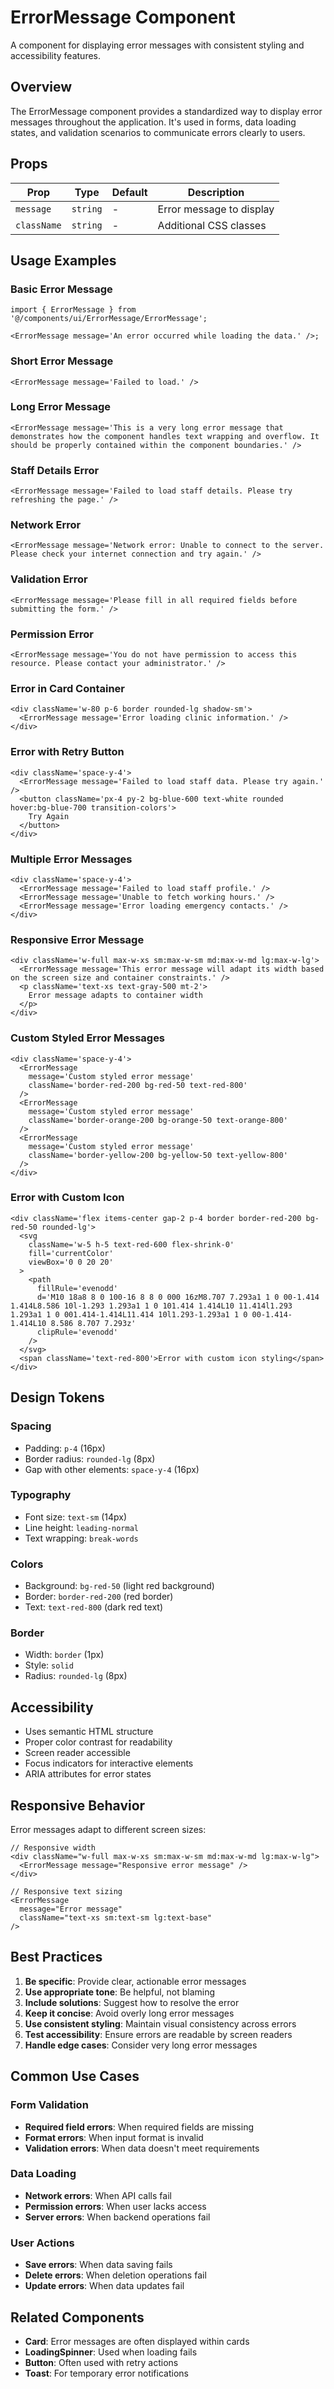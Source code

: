 # ErrorMessage Component

A component for displaying error messages with consistent styling and accessibility features.

## Overview

The ErrorMessage component provides a standardized way to display error messages throughout the application. It's used in forms, data loading states, and validation scenarios to communicate errors clearly to users.

## Props

| Prop        | Type     | Default | Description              |
| ----------- | -------- | ------- | ------------------------ |
| `message`   | `string` | -       | Error message to display |
| `className` | `string` | -       | Additional CSS classes   |

## Usage Examples

### Basic Error Message

```tsx
import { ErrorMessage } from '@/components/ui/ErrorMessage/ErrorMessage';

<ErrorMessage message='An error occurred while loading the data.' />;
```

### Short Error Message

```tsx
<ErrorMessage message='Failed to load.' />
```

### Long Error Message

```tsx
<ErrorMessage message='This is a very long error message that demonstrates how the component handles text wrapping and overflow. It should be properly contained within the component boundaries.' />
```

### Staff Details Error

```tsx
<ErrorMessage message='Failed to load staff details. Please try refreshing the page.' />
```

### Network Error

```tsx
<ErrorMessage message='Network error: Unable to connect to the server. Please check your internet connection and try again.' />
```

### Validation Error

```tsx
<ErrorMessage message='Please fill in all required fields before submitting the form.' />
```

### Permission Error

```tsx
<ErrorMessage message='You do not have permission to access this resource. Please contact your administrator.' />
```

### Error in Card Container

```tsx
<div className='w-80 p-6 border rounded-lg shadow-sm'>
  <ErrorMessage message='Error loading clinic information.' />
</div>
```

### Error with Retry Button

```tsx
<div className='space-y-4'>
  <ErrorMessage message='Failed to load staff data. Please try again.' />
  <button className='px-4 py-2 bg-blue-600 text-white rounded hover:bg-blue-700 transition-colors'>
    Try Again
  </button>
</div>
```

### Multiple Error Messages

```tsx
<div className='space-y-4'>
  <ErrorMessage message='Failed to load staff profile.' />
  <ErrorMessage message='Unable to fetch working hours.' />
  <ErrorMessage message='Error loading emergency contacts.' />
</div>
```

### Responsive Error Message

```tsx
<div className='w-full max-w-xs sm:max-w-sm md:max-w-md lg:max-w-lg'>
  <ErrorMessage message='This error message will adapt its width based on the screen size and container constraints.' />
  <p className='text-xs text-gray-500 mt-2'>
    Error message adapts to container width
  </p>
</div>
```

### Custom Styled Error Messages

```tsx
<div className='space-y-4'>
  <ErrorMessage
    message='Custom styled error message'
    className='border-red-200 bg-red-50 text-red-800'
  />
  <ErrorMessage
    message='Custom styled error message'
    className='border-orange-200 bg-orange-50 text-orange-800'
  />
  <ErrorMessage
    message='Custom styled error message'
    className='border-yellow-200 bg-yellow-50 text-yellow-800'
  />
</div>
```

### Error with Custom Icon

```tsx
<div className='flex items-center gap-2 p-4 border border-red-200 bg-red-50 rounded-lg'>
  <svg
    className='w-5 h-5 text-red-600 flex-shrink-0'
    fill='currentColor'
    viewBox='0 0 20 20'
  >
    <path
      fillRule='evenodd'
      d='M10 18a8 8 0 100-16 8 8 0 000 16zM8.707 7.293a1 1 0 00-1.414 1.414L8.586 10l-1.293 1.293a1 1 0 101.414 1.414L10 11.414l1.293 1.293a1 1 0 001.414-1.414L11.414 10l1.293-1.293a1 1 0 00-1.414-1.414L10 8.586 8.707 7.293z'
      clipRule='evenodd'
    />
  </svg>
  <span className='text-red-800'>Error with custom icon styling</span>
</div>
```

## Design Tokens

### Spacing

- Padding: `p-4` (16px)
- Border radius: `rounded-lg` (8px)
- Gap with other elements: `space-y-4` (16px)

### Typography

- Font size: `text-sm` (14px)
- Line height: `leading-normal`
- Text wrapping: `break-words`

### Colors

- Background: `bg-red-50` (light red background)
- Border: `border-red-200` (red border)
- Text: `text-red-800` (dark red text)

### Border

- Width: `border` (1px)
- Style: `solid`
- Radius: `rounded-lg` (8px)

## Accessibility

- Uses semantic HTML structure
- Proper color contrast for readability
- Screen reader accessible
- Focus indicators for interactive elements
- ARIA attributes for error states

## Responsive Behavior

Error messages adapt to different screen sizes:

```tsx
// Responsive width
<div className="w-full max-w-xs sm:max-w-sm md:max-w-md lg:max-w-lg">
  <ErrorMessage message="Responsive error message" />
</div>

// Responsive text sizing
<ErrorMessage
  message="Error message"
  className="text-xs sm:text-sm lg:text-base"
/>
```

## Best Practices

1. **Be specific**: Provide clear, actionable error messages
2. **Use appropriate tone**: Be helpful, not blaming
3. **Include solutions**: Suggest how to resolve the error
4. **Keep it concise**: Avoid overly long error messages
5. **Use consistent styling**: Maintain visual consistency across errors
6. **Test accessibility**: Ensure errors are readable by screen readers
7. **Handle edge cases**: Consider very long error messages

## Common Use Cases

### Form Validation

- **Required field errors**: When required fields are missing
- **Format errors**: When input format is invalid
- **Validation errors**: When data doesn't meet requirements

### Data Loading

- **Network errors**: When API calls fail
- **Permission errors**: When user lacks access
- **Server errors**: When backend operations fail

### User Actions

- **Save errors**: When data saving fails
- **Delete errors**: When deletion operations fail
- **Update errors**: When data updates fail

## Related Components

- **Card**: Error messages are often displayed within cards
- **LoadingSpinner**: Used when loading fails
- **Button**: Often used with retry actions
- **Toast**: For temporary error notifications
